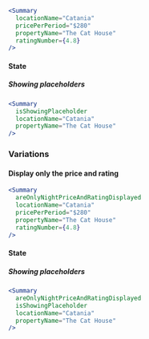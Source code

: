 ```jsx
<Summary
  locationName="Catania"
  pricePerPeriod="$280"
  propertyName="The Cat House"
  ratingNumber={4.8}
/>
```
#### State

##### Showing placeholders

```jsx
<Summary
  isShowingPlaceholder
  locationName="Catania"
  propertyName="The Cat House"
/>
```

### Variations

#### Display only the price and rating

```jsx
<Summary
  areOnlyNightPriceAndRatingDisplayed
  locationName="Catania"
  pricePerPeriod="$280"
  propertyName="The Cat House"
  ratingNumber={4.8}
/>
```
#### State

##### Showing placeholders

```jsx
<Summary
  areOnlyNightPriceAndRatingDisplayed
  isShowingPlaceholder
  locationName="Catania"
  propertyName="The Cat House"
/>
```